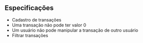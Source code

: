 ## Especificações
- Cadastro de transações
- Uma transação não pode ter valor 0
- Um usuário não pode manipular a transação de outro usuário
- Filtrar transações